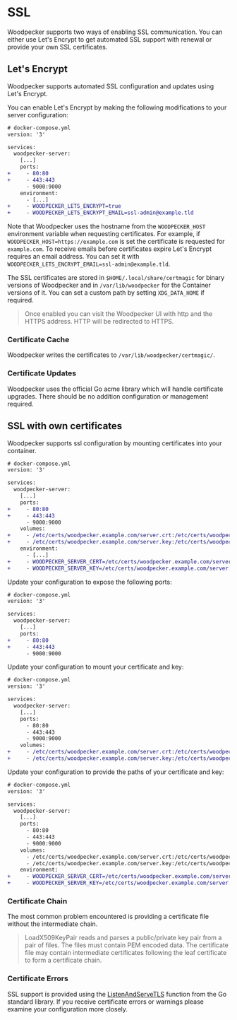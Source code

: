 # SSL

Woodpecker supports two ways of enabling SSL communication. You can either use Let's Encrypt to get automated SSL support with
renewal or provide your own SSL certificates.

## Let's Encrypt

Woodpecker supports automated SSL configuration and updates using Let's Encrypt.

You can enable Let's Encrypt by making the following modifications to your server configuration:

```diff
# docker-compose.yml
version: '3'

services:
  woodpecker-server:
    [...]
    ports:
+     - 80:80
+     - 443:443
      - 9000:9000
    environment:
      - [...]
+     - WOODPECKER_LETS_ENCRYPT=true
+     - WOODPECKER_LETS_ENCRYPT_EMAIL=ssl-admin@example.tld
```

Note that Woodpecker uses the hostname from the `WOODPECKER_HOST` environment variable when requesting certificates. For example, if `WOODPECKER_HOST=https://example.com` is set the certificate is requested for `example.com`. To receive emails before certificates expire Let's Encrypt requires an email address. You can set it with `WOODPECKER_LETS_ENCRYPT_EMAIL=ssl-admin@example.tld`.

The SSL certificates are stored in `$HOME/.local/share/certmagic` for binary versions of Woodpecker and in `/var/lib/woodpecker` for the Container versions of it. You can set a custom path by setting `XDG_DATA_HOME` if required.

> Once enabled you can visit the Woodpecker UI with http and the HTTPS address. HTTP will be redirected to HTTPS.

### Certificate Cache

Woodpecker writes the certificates to `/var/lib/woodpecker/certmagic/`.

### Certificate Updates

Woodpecker uses the official Go acme library which will handle certificate upgrades. There should be no addition configuration or management required.

## SSL with own certificates

Woodpecker supports ssl configuration by mounting certificates into your container.

```diff
# docker-compose.yml
version: '3'

services:
  woodpecker-server:
    [...]
    ports:
+     - 80:80
+     - 443:443
      - 9000:9000
    volumes:
+     - /etc/certs/woodpecker.example.com/server.crt:/etc/certs/woodpecker.example.com/server.crt
+     - /etc/certs/woodpecker.example.com/server.key:/etc/certs/woodpecker.example.com/server.key
    environment:
      - [...]
+     - WOODPECKER_SERVER_CERT=/etc/certs/woodpecker.example.com/server.crt
+     - WOODPECKER_SERVER_KEY=/etc/certs/woodpecker.example.com/server.key
```

Update your configuration to expose the following ports:

```diff
# docker-compose.yml
version: '3'

services:
  woodpecker-server:
    [...]
    ports:
+     - 80:80
+     - 443:443
      - 9000:9000
```

Update your configuration to mount your certificate and key:

```diff
# docker-compose.yml
version: '3'

services:
  woodpecker-server:
    [...]
    ports:
      - 80:80
      - 443:443
      - 9000:9000
    volumes:
+     - /etc/certs/woodpecker.example.com/server.crt:/etc/certs/woodpecker.example.com/server.crt
+     - /etc/certs/woodpecker.example.com/server.key:/etc/certs/woodpecker.example.com/server.key
```

Update your configuration to provide the paths of your certificate and key:

```diff
# docker-compose.yml
version: '3'

services:
  woodpecker-server:
    [...]
    ports:
      - 80:80
      - 443:443
      - 9000:9000
    volumes:
      - /etc/certs/woodpecker.example.com/server.crt:/etc/certs/woodpecker.example.com/server.crt
      - /etc/certs/woodpecker.example.com/server.key:/etc/certs/woodpecker.example.com/server.key
    environment:
+     - WOODPECKER_SERVER_CERT=/etc/certs/woodpecker.example.com/server.crt
+     - WOODPECKER_SERVER_KEY=/etc/certs/woodpecker.example.com/server.key
```

### Certificate Chain

The most common problem encountered is providing a certificate file without the intermediate chain.

> LoadX509KeyPair reads and parses a public/private key pair from a pair of files. The files must contain PEM encoded data. The certificate file may contain intermediate certificates following the leaf certificate to form a certificate chain.

### Certificate Errors

SSL support is provided using the [ListenAndServeTLS](https://golang.org/pkg/net/http/#ListenAndServeTLS) function from the Go standard library. If you receive certificate errors or warnings please examine your configuration more closely.
